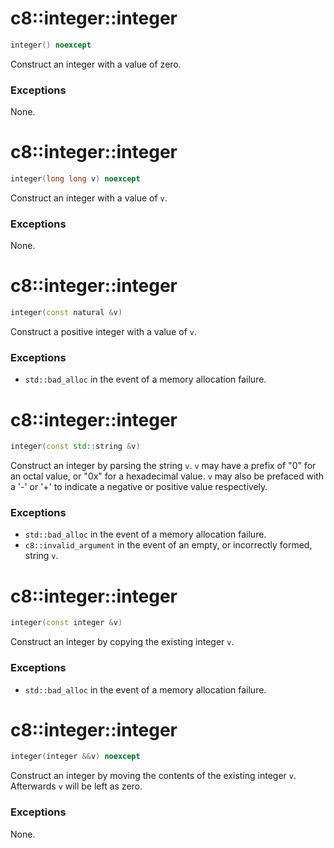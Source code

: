 # c8::integer::integer #

```cpp
integer() noexcept
```

Construct an integer with a value of zero.

### Exceptions ###

None.

# c8::integer::integer #

```cpp
integer(long long v) noexcept
```

Construct an integer with a value of `v`.

### Exceptions ###

None.

# c8::integer::integer #

```cpp
integer(const natural &v)
```

Construct a positive integer with a value of `v`.

### Exceptions ###

* `std::bad_alloc` in the event of a memory allocation failure.

# c8::integer::integer #

```cpp
integer(const std::string &v)
```

Construct an integer by parsing the string `v`.  `v` may have a prefix of "0" for an octal value, or "0x" for a hexadecimal value.  `v` may also be prefaced with a '-' or '+' to indicate a negative or positive value respectively.

### Exceptions ###

* `std::bad_alloc` in the event of a memory allocation failure.
* `c8::invalid_argument` in the event of an empty, or incorrectly formed, string `v`.

# c8::integer::integer #

```cpp
integer(const integer &v)
```

Construct an integer by copying the existing integer `v`.

### Exceptions ###

* `std::bad_alloc` in the event of a memory allocation failure.

# c8::integer::integer #

```cpp
integer(integer &&v) noexcept
```

Construct an integer by moving the contents of the existing integer `v`.  Afterwards `v` will be left as zero.

### Exceptions ###

None.

